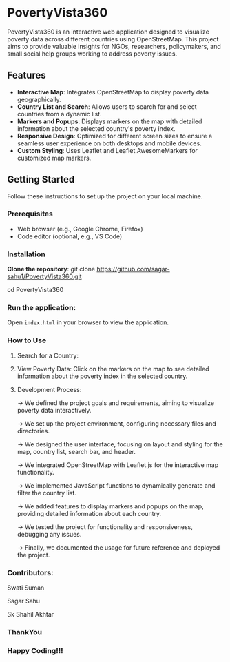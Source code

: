 # PovertyVista360

PovertyVista360 is an interactive web application designed to visualize poverty data across different countries using OpenStreetMap. This project aims to provide valuable insights for NGOs, researchers, policymakers, and small social help groups working to address poverty issues.

## Features

- **Interactive Map**: Integrates OpenStreetMap to display poverty data geographically.
- **Country List and Search**: Allows users to search for and select countries from a dynamic list.
- **Markers and Popups**: Displays markers on the map with detailed information about the selected country's poverty index.
- **Responsive Design**: Optimized for different screen sizes to ensure a seamless user experience on both desktops and mobile devices.
- **Custom Styling**: Uses Leaflet and Leaflet.AwesomeMarkers for customized map markers.

## Getting Started

Follow these instructions to set up the project on your local machine.

### Prerequisites

- Web browser (e.g., Google Chrome, Firefox)
- Code editor (optional, e.g., VS Code)

### Installation

**Clone the repository**:
git clone https://github.com/sagar-sahu1/PovertyVista360.git


cd PovertyVista360

 ### Run the application:
Open `index.html` in your browser to view the application.

### How to Use
1. Search for a Country:
2. View Poverty Data: Click on the markers on the map to see detailed information about the poverty index in the selected country.
3. Development Process:
   
    -> We defined the project goals and requirements, aiming to visualize poverty data interactively.
   
    -> We set up the project environment, configuring necessary files and directories.
 
    -> We designed the user interface, focusing on layout and styling for the map, country list, search bar, and header.
 
    -> We integrated OpenStreetMap with Leaflet.js for the interactive map functionality.
 
    -> We implemented JavaScript functions to dynamically generate and filter the country list.
 
    -> We added features to display markers and popups on the map, providing detailed information about each country.
 
    -> We tested the project for functionality and responsiveness, debugging any issues.
 
    -> Finally, we documented the usage for future reference and deployed the project.
 

### Contributors:
 Swati Suman 
 
 Sagar Sahu
 
 Sk Shahil Akhtar
 ### ThankYou
### Happy Coding!!!
